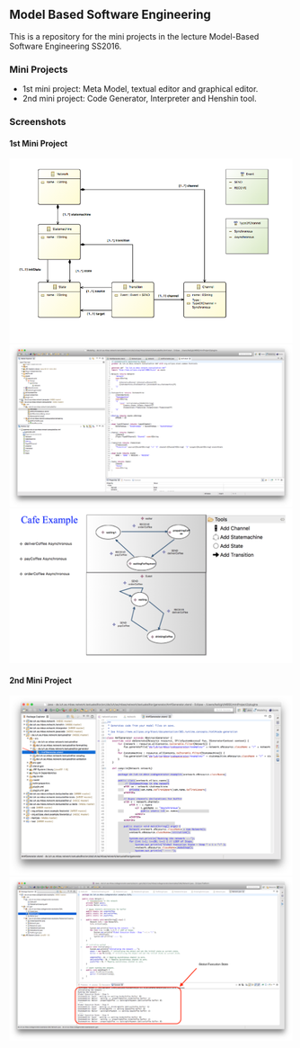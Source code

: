 ## Model Based Software Engineering
This is a repository for the mini projects in the lecture Model-Based Software Engineering SS2016.

### Mini Projects
* 1st mini project: Meta Model, textual editor and graphical editor.
* 2nd mini project: Code Generator, Interpreter and Henshin tool.

### Screenshots

#### 1st Mini Project
![alt tag](https://raw.githubusercontent.com/iFadi/MBSE/master/miniProject1/screenshots/metamodel.png)
![alt tag](https://raw.githubusercontent.com/iFadi/MBSE/master/miniProject1/screenshots/textualeditor.png)
![alt tag](https://raw.githubusercontent.com/iFadi/MBSE/master/miniProject1/screenshots/editor_graphical_screenshot.png)

#### 2nd Mini Project
![alt tag](https://raw.githubusercontent.com/iFadi/MBSE/master/miniProject2/screenshots/codegenerator1.png)
![alt tag](https://raw.githubusercontent.com/iFadi/MBSE/master/miniProject2/screenshots/codegenerator2.png)


